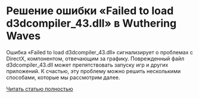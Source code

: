 # Решение ошибки «Failed to load d3dcompiler_43.dll» в Wuthering Waves



Ошибка «Failed to load d3dcompiler_43.dll» сигнализирует о проблемах с DirectX, компонентом, отвечающим за графику. Поврежденный файл d3dcompiler_43.dll может препятствовать запуску игр и других приложений. К счастью, эту проблему можно решить несколькими способами, которые мы рассмотрим далее.

[Читать статью полностью](https://xyberbara.com/gaming/failed-to-load-d3dcompiler/)
